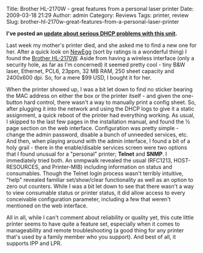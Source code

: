 Title: Brother HL-2170W - great features from a personal laser printer
Date: 2009-03-18 21:29
Author: admin
Category: Reviews
Tags: printer, review
Slug: brother-hl-2170w-great-features-from-a-personal-laser-printer

**I've posted an [update about serious DHCP problems with this
unit][].**

Last week my mother's printer died, and she asked me to find a new one
for her. After a quick look on [NewEgg][] (sort by ratings is a
wonderful thing) I found the [Brother HL-2170W][]. Aside from having a
wireless interface (only a security hole, as far as I'm concerned) it
seemed pretty cool - tiny B&W laser, Ethernet, PCL6, 23ppm, 32 MB RAM,
250 sheet capacity and 2400x600 dpi. So, for a mere $99 USD, I bought it
for her.

When the printer showed up, I was a bit let down to find no sticker
bearing the MAC address on either the box or the printer itself - and
given the one-button hard control, there wasn't a way to manually print
a config sheet. So, after plugging it into the network and using the
DHCP logs to give it a static assignment, a quick reboot of the printer
had everything working. As usual, I skipped to the last few pages in the
installation manual, and found the ½ page section on the web interface.
Configuration was pretty simple - change the admin password, disable a
bunch of unneeded services, etc. And then, when playing around with the
admin interface, I found a bit of a holy grail - there in the
enable/disable services screen were two options that I found unusual for
a "personal" printer; **Telnet** and **SNMP**. I immediately tried both.
An snmpwalk revealed the usual (RFC1213, HOST-RESOURCES, and
Printer-MIB) including information on status and consumables. Though the
Telnet login process wasn't terribly intuitive, "help" revealed familiar
set/show/clear functionality as well as an option to zero out counters.
While I was a bit let down to see that there wasn't a way to view
consumable status or printer status, it did allow access to every
conceivable configuration parameter, including a few that weren't
mentioned on the web interface.

All in all, while I can't comment about reliability or quality yet, this
cute little printer seems to have quite a feature set, especially when
it comes to manageability and remote troubleshooting (a good thing for
any printer that's used by a family member who you support). And best of
all, it supports IPP and LPR.

  [update about serious DHCP problems with this unit]: /2009/04/brother-hl2170w-dhcp-problems/
  [NewEgg]: http://www.newegg.com
  [Brother HL-2170W]: http://www.brother-usa.com/Printer/ModelDetail.aspx?ProductID=hl2170W

